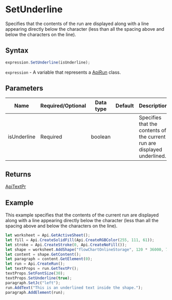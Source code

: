 # SetUnderline

Specifies that the contents of the run are displayed along with a line appearing directly below the character(less than all the spacing above and below the characters on the line).

## Syntax

```javascript
expression.SetUnderline(isUnderline);
```

`expression` - A variable that represents a [ApiRun](../ApiRun.md) class.

## Parameters

| **Name** | **Required/Optional** | **Data type** | **Default** | **Description** |
| ------------- | ------------- | ------------- | ------------- | ------------- |
| isUnderline | Required | boolean |  | Specifies that the contents of the current run are displayed underlined. |

## Returns

[ApiTextPr](../../ApiTextPr/ApiTextPr.md)

## Example

This example specifies that the contents of the current run are displayed along with a line appearing directly below the character (less than all the spacing above and below the characters on the line).

```javascript editor-xlsx
let worksheet = Api.GetActiveSheet();
let fill = Api.CreateSolidFill(Api.CreateRGBColor(255, 111, 61));
let stroke = Api.CreateStroke(0, Api.CreateNoFill());
let shape = worksheet.AddShape("flowChartOnlineStorage", 120 * 36000, 70 * 36000, fill, stroke, 0, 2 * 36000, 0, 3 * 36000);
let content = shape.GetContent();
let paragraph = content.GetElement(0);
let run = Api.CreateRun();
let textProps = run.GetTextPr();
textProps.SetFontSize(30);
textProps.SetUnderline(true);
paragraph.SetJc("left");
run.AddText("This is an underlined text inside the shape.");
paragraph.AddElement(run);
```
